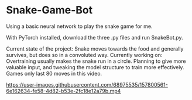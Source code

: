 # Snake-Game-Bot
Using a basic neural network to play the snake game for me.

With PyTorch installed, download the three .py files and run SnakeBot.py.

Current state of the project:
Snake moves towards the food and generally survives, but does so in a convoluted way.
Currently working on:
Overtraining usually makes the snake run in a circle. Planning to give more valuable input, and tweaking the model structure to train more effectively.  
Games only last 80 moves in this video.

https://user-images.githubusercontent.com/68975535/157800561-6e162634-fe58-4d82-b53e-2fc18e12a79b.mp4

